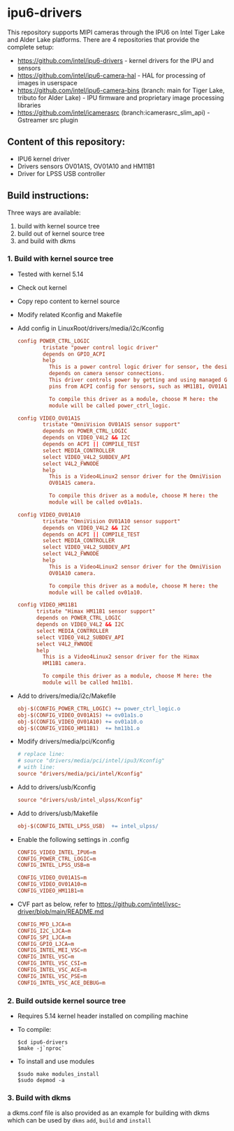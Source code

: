 # ipu6-drivers

This repository supports MIPI cameras through the IPU6 on Intel Tiger Lake and
Alder Lake platforms. There are 4 repositories that provide the complete setup:

- https://github.com/intel/ipu6-drivers - kernel drivers for the IPU and sensors
- https://github.com/intel/ipu6-camera-hal - HAL for processing of images in userspace
- https://github.com/intel/ipu6-camera-bins (branch: main for Tiger Lake, tributo
  for Alder Lake) - IPU firmware and proprietary image processing libraries
- https://github.com/intel/icamerasrc (branch:icamerasrc_slim_api) - Gstreamer src plugin


## Content of this repository:
- IPU6 kernel driver
- Drivers sensors OV01A1S, OV01A10 and HM11B1
- Driver for LPSS USB controller

## Build instructions:
Three ways are available:
1. build with kernel source tree
2. build out of kernel source tree
3. and build with dkms

### 1. Build with kernel source tree
- Tested with kernel 5.14
- Check out kernel
- Copy repo content to kernel source
- Modify related Kconfig and Makefile
- Add config in LinuxRoot/drivers/media/i2c/Kconfig
  ```conf
  config POWER_CTRL_LOGIC
          tristate "power control logic driver"
          depends on GPIO_ACPI
          help
            This is a power control logic driver for sensor, the design
            depends on camera sensor connections.
            This driver controls power by getting and using managed GPIO
            pins from ACPI config for sensors, such as HM11B1, OV01A1S.

            To compile this driver as a module, choose M here: the
            module will be called power_ctrl_logic.

  config VIDEO_OV01A1S
          tristate "OmniVision OV01A1S sensor support"
          depends on POWER_CTRL_LOGIC
          depends on VIDEO_V4L2 && I2C
          depends on ACPI || COMPILE_TEST
          select MEDIA_CONTROLLER
          select VIDEO_V4L2_SUBDEV_API
          select V4L2_FWNODE
          help
            This is a Video4Linux2 sensor driver for the OmniVision
            OV01A1S camera.

            To compile this driver as a module, choose M here: the
            module will be called ov01a1s.

  config VIDEO_OV01A10
          tristate "OmniVision OV01A10 sensor support"
          depends on VIDEO_V4L2 && I2C
          depends on ACPI || COMPILE_TEST
          select MEDIA_CONTROLLER
          select VIDEO_V4L2_SUBDEV_API
          select V4L2_FWNODE
          help
            This is a Video4Linux2 sensor driver for the OmniVision
            OV01A10 camera.

            To compile this driver as a module, choose M here: the
            module will be called ov01a10.

  config VIDEO_HM11B1
        tristate "Himax HM11B1 sensor support"
        depends on POWER_CTRL_LOGIC
        depends on VIDEO_V4L2 && I2C
        select MEDIA_CONTROLLER
        select VIDEO_V4L2_SUBDEV_API
        select V4L2_FWNODE
        help
          This is a Video4Linux2 sensor driver for the Himax
          HM11B1 camera.

          To compile this driver as a module, choose M here: the
          module will be called hm11b1.

  ```

- Add to drivers/media/i2c/Makefile
  ```makefile
  obj-$(CONFIG_POWER_CTRL_LOGIC) += power_ctrl_logic.o
  obj-$(CONFIG_VIDEO_OV01A1S) += ov01a1s.o
  obj-$(CONFIG_VIDEO_OV01A10) += ov01a10.o
  obj-$(CONFIG_VIDEO_HM11B1)  += hm11b1.o
  ```

- Modify drivers/media/pci/Kconfig
  ```conf
  # replace line:
  # source "drivers/media/pci/intel/ipu3/Kconfig"
  # with line:
  source "drivers/media/pci/intel/Kconfig"
  ```

- Add to drivers/usb/Kconfig
  ```conf
  source "drivers/usb/intel_ulpss/Kconfig"
  ```

- Add to drivers/usb/Makefile
  ```makefile
  obj-$(CONFIG_INTEL_LPSS_USB)  += intel_ulpss/
  ```

- Enable the following settings in .config
  ```conf
  CONFIG_VIDEO_INTEL_IPU6=m
  CONFIG_POWER_CTRL_LOGIC=m
  CONFIG_INTEL_LPSS_USB=m

  CONFIG_VIDEO_OV01A1S=m
  CONFIG_VIDEO_OV01A10=m
  CONFIG_VIDEO_HM11B1=m
  ```
- CVF part as below, refer to https://github.com/intel/ivsc-driver/blob/main/README.md
  ```conf
  CONFIG_MFD_LJCA=m
  CONFIG_I2C_LJCA=m
  CONFIG_SPI_LJCA=m
  CONFIG_GPIO_LJCA=m
  CONFIG_INTEL_MEI_VSC=m
  CONFIG_INTEL_VSC=m
  CONFIG_INTEL_VSC_CSI=m
  CONFIG_INTEL_VSC_ACE=m
  CONFIG_INTEL_VSC_PSE=m
  CONFIG_INTEL_VSC_ACE_DEBUG=m
  ```
### 2. Build outside kernel source tree
- Requires 5.14 kernel header installed on compiling machine
- To compile:
  ```shell
  $cd ipu6-drivers
  $make -j`nproc`
  ```

- To install and use modules
  ```shell
  $sudo make modules_install
  $sudo depmod -a
  ```

### 3. Build with dkms
a dkms.conf file is also provided as an example for building with dkms
which can be used by `dkms` `add`, `build` and `install`
